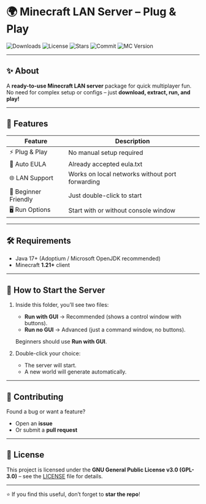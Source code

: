 # 🌍 Minecraft LAN Server – Plug & Play

![Downloads](https://img.shields.io/github/downloads/Eterxnerl/Minecraft-LAN-Server/total?color=green&style=for-the-badge)
![License](https://img.shields.io/github/license/Eterxnerl/Minecraft-LAN-Server?style=for-the-badge)
![Stars](https://img.shields.io/github/stars/Eterxnerl/Minecraft-LAN-Server?style=for-the-badge)
![Commit](https://img.shields.io/github/last-commit/Eterxnerl/Minecraft-LAN-Server?style=for-the-badge)
![MC Version](https://img.shields.io/badge/Minecraft-1.21+-blue?style=for-the-badge)

---

## ✨ About
A **ready-to-use Minecraft LAN server** package for quick multiplayer fun.  
No need for complex setup or configs – just **download, extract, run, and play!**

---

## 🚀 Features
| Feature | Description |
|---------|-------------|
| ⚡ Plug & Play | No manual setup required |
| 📜 Auto EULA | Already accepted eula.txt |
| 🌐 LAN Support | Works on local networks without port forwarding |
| 🎯 Beginner Friendly | Just double-click to start |
| 🖥️ Run Options | Start with or without console window |

---

## 🛠️ Requirements
- Java 17+ (Adoptium / Microsoft OpenJDK recommended)  
- Minecraft **1.21+** client  

---

## 📌 How to Start the Server
1. Inside this folder, you’ll see two files:
   - **Run with GUI** → Recommended (shows a control window with buttons).
   - **Run no GUI** → Advanced (just a command window, no buttons).

   Beginners should use **Run with GUI**.

2. Double-click your choice:
   - The server will start.
   - A new world will generate automatically.

---

## 🤝 Contributing
Found a bug or want a feature?  
- Open an **issue**  
- Or submit a **pull request**  

---

## 📜 License
This project is licensed under the **GNU General Public License v3.0 (GPL-3.0)** – see the [LICENSE](LICENSE) file for details.  

---

⭐ If you find this useful, don’t forget to **star the repo**!  
